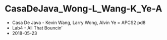 # CasaDeJava_Wong-L_Wang-K_Ye-A
- Casa De Java - Kevin Wang, Larry Wong, Alvin Ye
= APCS2 pd8
- Lab4 - All That Bouncin’
- 2018-05-23
